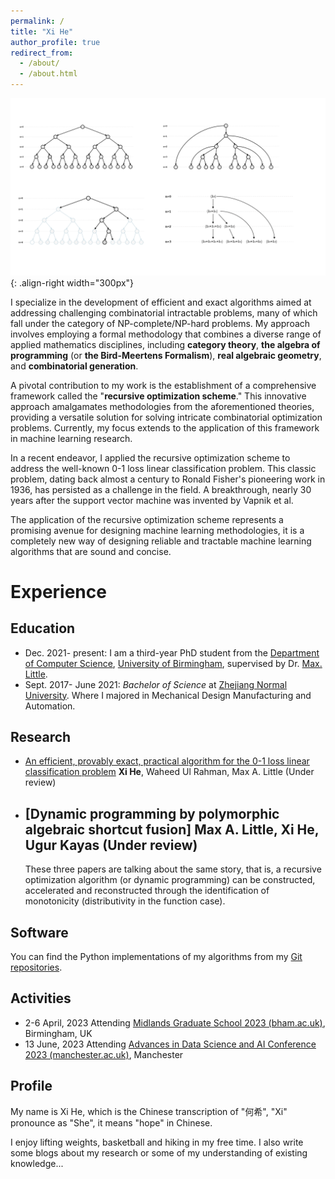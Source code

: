 ```yaml
---
permalink: /
title: "Xi He"
author_profile: true
redirect_from: 
  - /about/
  - /about.html
---
```


![Recursive optimization scheme](/images/generationtrees.png){: .align-right width="300px"}

 I specialize in the development of efficient and exact algorithms aimed at addressing challenging combinatorial intractable problems, many of which fall under the category of NP-complete/NP-hard problems. My approach involves employing a formal methodology that combines a diverse range of applied mathematics disciplines, including **category theory**, **the algebra of programming** (or **the Bird-Meertens Formalism**), **real algebraic geometry**, and **combinatorial generation**.

A pivotal contribution to my work is the establishment of a comprehensive framework called the "**recursive optimization scheme**." This innovative approach amalgamates methodologies from the aforementioned theories, providing a versatile solution for solving intricate combinatorial optimization problems. Currently, my focus extends to the application of this framework in machine learning research.

In a recent endeavor, I applied the recursive optimization scheme to address the well-known 0-1 loss linear classification problem. This classic problem, dating back almost a century to Ronald Fisher's pioneering work in 1936, has persisted as a challenge in the field. A breakthrough, nearly 30 years after the support vector machine was invented by Vapnik et al.

The application of the recursive optimization scheme represents a promising avenue for designing machine learning methodologies, it is a completely new way of designing reliable and tractable machine learning algorithms that are sound and concise.

# Experience

## Education

- Dec. 2021- present:  I am a third-year PhD student from the [Department of Computer Science](https://www.birmingham.ac.uk/schools/computer-science/index.aspx), [University of Birmingham](https://www.birmingham.ac.uk/index.aspx), supervised by Dr. [Max. Little](http://www.maxlittle.net/home/index.php). 
- Sept. 2017- June 2021: *Bachelor of Science* at [Zhejiang Normal University](https://www.zjnu.edu.cn/main.htm).  Where I majored in Mechanical Design Manufacturing and Automation.

## Research

- [An efficient, provably exact, practical algorithm for the 0-1 loss linear classification problem](https://arxiv.org/pdf/2306.12344.pdf) **Xi He**, Waheed Ul Rahman, Max A. Little (Under review)
- [Dynamic programming by polymorphic algebraic shortcut fusion] Max A. Little, Xi He, Ugur Kayas (Under review)
  -
  These three papers are talking about the same story, that is, a recursive optimization algorithm (or dynamic programming) can be constructed, accelerated and reconstructed through the identification of monotonicity (distributivity in the function case).

## Software

You can find the Python implementations of my algorithms from my [Git repositories](https://github.com/XiHegrt).

## Activities

- 2-6 April, 2023 Attending [Midlands Graduate School 2023 (bham.ac.uk)](https://www.cs.bham.ac.uk/~mhe/events/MGS23/), Birmingham, UK 
- 13 June, 2023 Attending [Advances in Data Science and AI Conference 2023 (manchester.ac.uk)](https://events.manchester.ac.uk/event/event:k14l-leplq84p-od61dv/idsai-advances-in-data-science-and-ai-conference-2023), Manchester

## Profile

My name is Xi He,  which is the Chinese transcription of "何希",  "Xi" pronounce as "She", it means "hope" in Chinese.

I enjoy lifting weights, basketball and hiking in my free time. I also write some blogs about my research or some of my understanding of existing knowledge...
